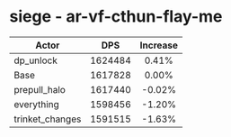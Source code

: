 # siege - ar-vf-cthun-flay-me
| Actor | DPS | Increase |
|---|:---:|:---:|
|dp_unlock|1624484|0.41%|
|Base|1617828|0.00%|
|prepull_halo|1617440|-0.02%|
|everything|1598456|-1.20%|
|trinket_changes|1591515|-1.63%|
